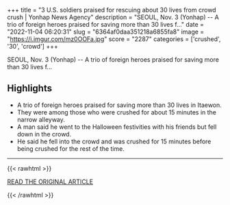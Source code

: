 +++
title = "3 U.S. soldiers praised for rescuing about 30 lives from crowd crush | Yonhap News Agency"
description = "SEOUL, Nov. 3 (Yonhap) -- A trio of foreign heroes praised for saving more than 30 lives f..."
date = "2022-11-04 06:20:31"
slug = "6364af0daa351218a6855fa8"
image = "https://i.imgur.com/mz0OOFa.jpg"
score = "2287"
categories = ['crushed', '30', 'crowd']
+++

SEOUL, Nov. 3 (Yonhap) -- A trio of foreign heroes praised for saving more than 30 lives f...

## Highlights

- A trio of foreign heroes praised for saving more than 30 lives in Itaewon.
- They were among those who were crushed for about 15 minutes in the narrow alleyway.
- A man said he went to the Halloween festivities with his friends but fell down in the crowd.
- He said he fell into the crowd and was crushed for 15 minutes before being crushed for the rest of the time.

---

{{< rawhtml >}}
  <p class="article-category">
    <a target="_blank" href="https://en.yna.co.kr/view/AEN20221103010600315">READ THE ORIGINAL ARTICLE</a>
  </p>
{{< /rawhtml >}}
